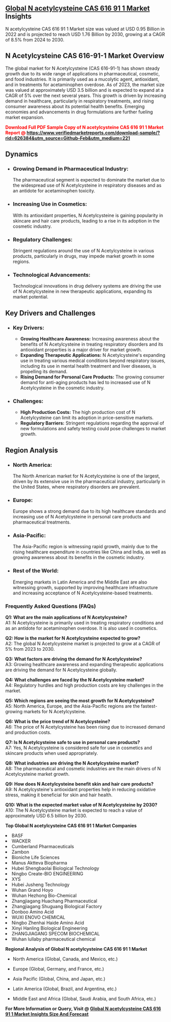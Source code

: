 <h2><a href="https://www.verifiedmarketreports.com/download-sample/?rid=626384&amp;utm_source=Github&amp;utm_medium=221" target="_blank">Global N acetylcysteine CAS 616 91 1 Market</a> Insights</h2><p>N acetylcysteine CAS 616 91 1 Market size was valued at USD 0.95 Billion in 2022 and is projected to reach USD 1.76 Billion by 2030, growing at a CAGR of 8.5% from 2024 to 2030.</p><p> <h2>N Acetylcysteine CAS 616-91-1 Market Overview</h2> <p>The global market for N Acetylcysteine (CAS 616-91-1) has shown steady growth due to its wide range of applications in pharmaceutical, cosmetic, and food industries. It is primarily used as a mucolytic agent, antioxidant, and in treatments for acetaminophen overdose. As of 2023, the market size was valued at approximately USD 3.5 billion and is expected to expand at a CAGR of 5% over the next several years. This growth is driven by increasing demand in healthcare, particularly in respiratory treatments, and rising consumer awareness about its potential health benefits. Emerging economies and advancements in drug formulations are further fueling market expansion. </p> <p><strong><p><span class=""><span style="color: #ff0000;"><strong>Download Full PDF Sample Copy of N acetylcysteine CAS 616 91 1 Market Report</strong> @ </span><a href="https://www.verifiedmarketreports.com/download-sample/?rid=626384&amp;utm_source=Github-Feb&amp;utm_medium=221" target="_blank">https://www.verifiedmarketreports.com/download-sample/?rid=626384&amp;utm_source=Github-Feb&amp;utm_medium=221</a></span></p></strong></p> <h2>Dynamics</h2> <ul> <li><h3>Growing Demand in Pharmaceutical Industry:</h3> The pharmaceutical segment is expected to dominate the market due to the widespread use of N Acetylcysteine in respiratory diseases and as an antidote for acetaminophen toxicity.</li> <li><h3>Increasing Use in Cosmetics:</h3> With its antioxidant properties, N Acetylcysteine is gaining popularity in skincare and hair care products, leading to a rise in its adoption in the cosmetic industry.</li> <li><h3>Regulatory Challenges:</h3> Stringent regulations around the use of N Acetylcysteine in various products, particularly in drugs, may impede market growth in some regions.</li> <li><h3>Technological Advancements:</h3> Technological innovations in drug delivery systems are driving the use of N Acetylcysteine in new therapeutic applications, expanding its market potential.</li> </ul> <h2>Key Drivers and Challenges</h2> <ul> <li><h3>Key Drivers:</h3> <ul> <li><strong>Growing Healthcare Awareness:</strong> Increasing awareness about the benefits of N Acetylcysteine in treating respiratory disorders and its antioxidant properties is a major driver for market growth.</li> <li><strong>Expanding Therapeutic Applications:</strong> N Acetylcysteine's expanding use in treating various medical conditions beyond respiratory issues, including its use in mental health treatment and liver diseases, is propelling its demand.</li> <li><strong>Rising Demand for Personal Care Products:</strong> The growing consumer demand for anti-aging products has led to increased use of N Acetylcysteine in the cosmetic industry.</li> </ul> </li> <li><h3>Challenges:</h3> <ul> <li><strong>High Production Costs:</strong> The high production cost of N Acetylcysteine can limit its adoption in price-sensitive markets.</li> <li><strong>Regulatory Barriers:</strong> Stringent regulations regarding the approval of new formulations and safety testing could pose challenges to market growth.</li> </ul> </li> </ul> <h2>Region Analysis</h2> <ul> <li><h3>North America:</h3> The North American market for N Acetylcysteine is one of the largest, driven by its extensive use in the pharmaceutical industry, particularly in the United States, where respiratory disorders are prevalent.</li> <li><h3>Europe:</h3> Europe shows a strong demand due to its high healthcare standards and increasing use of N Acetylcysteine in personal care products and pharmaceutical treatments.</li> <li><h3>Asia-Pacific:</h3> The Asia-Pacific region is witnessing rapid growth, mainly due to the rising healthcare expenditure in countries like China and India, as well as growing awareness about its benefits in the cosmetic industry.</li> <li><h3>Rest of the World:</h3> Emerging markets in Latin America and the Middle East are also witnessing growth, supported by improving healthcare infrastructure and increasing acceptance of N Acetylcysteine-based treatments.</li> </ul> <h3>Frequently Asked Questions (FAQs)</h3> <p><strong>Q1: What are the main applications of N Acetylcysteine?</strong><br> A1: N Acetylcysteine is primarily used in treating respiratory conditions and as an antidote for acetaminophen overdose. It is also used in cosmetics.</p> <p><strong>Q2: How is the market for N Acetylcysteine expected to grow?</strong><br> A2: The global N Acetylcysteine market is projected to grow at a CAGR of 5% from 2023 to 2030.</p> <p><strong>Q3: What factors are driving the demand for N Acetylcysteine?</strong><br> A3: Growing healthcare awareness and expanding therapeutic applications are driving the demand for N Acetylcysteine globally.</p> <p><strong>Q4: What challenges are faced by the N Acetylcysteine market?</strong><br> A4: Regulatory hurdles and high production costs are key challenges in the market.</p> <p><strong>Q5: Which regions are seeing the most growth for N Acetylcysteine?</strong><br> A5: North America, Europe, and the Asia-Pacific regions are the fastest-growing markets for N Acetylcysteine.</p> <p><strong>Q6: What is the price trend of N Acetylcysteine?</strong><br> A6: The price of N Acetylcysteine has been rising due to increased demand and production costs.</p> <p><strong>Q7: Is N Acetylcysteine safe to use in personal care products?</strong><br> A7: Yes, N Acetylcysteine is considered safe for use in cosmetics and skincare products when used appropriately.</p> <p><strong>Q8: What industries are driving the N Acetylcysteine market?</strong><br> A8: The pharmaceutical and cosmetic industries are the main drivers of N Acetylcysteine market growth.</p> <p><strong>Q9: How does N Acetylcysteine benefit skin and hair care products?</strong><br> A9: N Acetylcysteine's antioxidant properties help in reducing oxidative stress, making it beneficial for skin and hair health.</p> <p><strong>Q10: What is the expected market value of N Acetylcysteine by 2030?</strong><br> A10: The N Acetylcysteine market is expected to reach a value of approximately USD 6.5 billion by 2030.</p> </p><p><strong>Top Global N acetylcysteine CAS 616 91 1 Market Companies</strong></p><div data-test-id=""><p><li>BASF</li><li> WACKER</li><li> Cumberland Pharmaceuticals</li><li> Zambon</li><li> Bioniche Life Sciences</li><li> Manus Aktteva Biopharma</li><li> Hubei Shengbaolai Biological Technology</li><li> Ningbo Create-BIO ENGINEERING</li><li> XYS</li><li> Hubei Jusheng Technology</li><li> Wuhan Grand Hoyo</li><li> Wuhan Hezhong Bio-Chemical</li><li> Zhangjiagang Huachang Pharmaceutical</li><li> Zhangjiagang Shuguang Biological Factory</li><li> Donboo Amino Acid</li><li> WUXI ENOVO CHEMICAL</li><li> Ningbo Zhenhai Haide Amino Acid</li><li> Xinyi Hanling Biological Engineering</li><li> ZHANGJIAGANG SPECOM BIOCHEMICAL</li><li> Wuhan lullaby pharmaceutical chemical</li></p><div><strong>Regional Analysis of&nbsp;Global N acetylcysteine CAS 616 91 1 Market</strong></div><ul><li dir="ltr"><p dir="ltr">North America&nbsp;(Global, Canada, and Mexico, etc.)</p></li><li dir="ltr"><p dir="ltr">Europe (Global, Germany, and France, etc.)</p></li><li dir="ltr"><p dir="ltr">Asia Pacific&nbsp;(Global, China, and Japan, etc.)</p></li><li dir="ltr"><p dir="ltr">Latin America&nbsp;(Global, Brazil, and Argentina, etc.)</p></li><li dir="ltr">Middle East and Africa&nbsp;(Global, Saudi Arabia, and South Africa, etc.)</li></ul><p><strong>For More Information or Query, Visit @&nbsp;</strong><strong><a href="https://www.verifiedmarketreports.com/product/n-acetylcysteine-cas-616-91-1-market/?utm_source=Github&amp;utm_medium=221" target="_blank">Global N acetylcysteine CAS 616 91 1 Market Insights Size And Forecast</a></strong></p></div>
